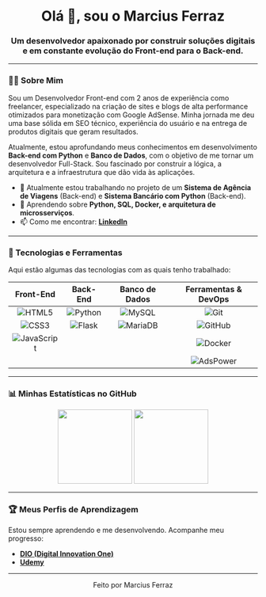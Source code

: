 <div id="header" align="center">
  <h1 align="center">Olá 👋, sou o Marcius Ferraz</h1>
  <h3 align="center">Um desenvolvedor apaixonado por construir soluções digitais e em constante evolução do Front-end para o Back-end.</h3>
</div>

---

### 👨‍💻 Sobre Mim

Sou um Desenvolvedor Front-end com 2 anos de experiência como freelancer, especializado na criação de sites e blogs de alta performance otimizados para monetização com Google AdSense. Minha jornada me deu uma base sólida em SEO técnico, experiência do usuário e na entrega de produtos digitais que geram resultados.

Atualmente, estou aprofundando meus conhecimentos em desenvolvimento **Back-end com Python** e **Banco de Dados**, com o objetivo de me tornar um desenvolvedor Full-Stack. Sou fascinado por construir a lógica, a arquitetura e a infraestrutura que dão vida às aplicações.

- 🔭 Atualmente estou trabalhando no projeto de um **Sistema de Agência de Viagens** (Back-end) e **Sistema Bancário com Python** (Back-end).
- 🌱 Aprendendo sobre **Python, SQL, Docker, e arquitetura de microsserviços**.
- 📫 Como me encontrar: **[LinkedIn](https://www.linkedin.com/in/marcius-ferraz/)**

---

### 🚀 Tecnologias e Ferramentas

Aqui estão algumas das tecnologias com as quais tenho trabalhado:

| Front-End | Back-End | Banco de Dados | Ferramentas & DevOps |
| :---: | :---: | :---: | :---: |
| ![HTML5](https://img.shields.io/badge/-HTML5-E34F26?style=for-the-badge&logo=html5&logoColor=white) | ![Python](https://img.shields.io/badge/-Python-3776AB?style=for-the-badge&logo=python&logoColor=white) | ![MySQL](https://img.shields.io/badge/-MySQL-4479A1?style=for-the-badge&logo=mysql&logoColor=white) | ![Git](https://img.shields.io/badge/-Git-F05032?style=for-the-badge&logo=git&logoColor=white) |
| ![CSS3](https://img.shields.io/badge/-CSS3-1572B6?style=for-the-badge&logo=css3&logoColor=white) | ![Flask](https://img.shields.io/badge/-Flask-000000?style=for-the-badge&logo=flask&logoColor=white) | ![MariaDB](https://img.shields.io/badge/-MariaDB-003545?style=for-the-badge&logo=mariadb&logoColor=white) | ![GitHub](https://img.shields.io/badge/-GitHub-181717?style=for-the-badge&logo=github&logoColor=white) |
| ![JavaScript](https://img.shields.io/badge/-JavaScript-F7DF1E?style=for-the-badge&logo=javascript&logoColor=black) | | | ![Docker](https://img.shields.io/badge/-Docker-2496ED?style=for-the-badge&logo=docker&logoColor=white) |
| | | | ![AdsPower](https://img.shields.io/badge/-AdsPower-2C71F0?style=for-the-badge) |

---

### 📊 Minhas Estatísticas no GitHub

<p align="center">
  <img height="150em" src="https://github-readme-stats.vercel.app/api?username=ferrazmarcius&show_icons=true&theme=dracula&include_all_commits=true&count_private=true"/>
  <img height="150em" src="https://github-readme-stats.vercel.app/api/top-langs/?username=ferrazmarcius&layout=compact&langs_count=7&theme=dracula"/>
</p>

---

### 🏆 Meus Perfis de Aprendizagem

Estou sempre aprendendo e me desenvolvendo. Acompanhe meu progresso:

- **[DIO (Digital Innovation One)](https://www.dio.me/users/mferraz_xmi)**
- **[Udemy](https://www.udemy.com/user/marcius-silva-ferraz/)**

---

<div align="center">
  <p>Feito por Marcius Ferraz</p>
</div>
